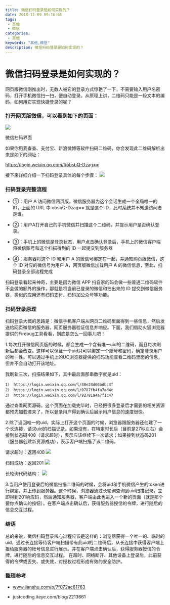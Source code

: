 ```yaml
---
title: 微信扫码登录是如何实现的？
date: 2018-11-09 09:16:65
tags: 
 - 其他
 - 微信
categories: 
 - 其他
keywords: "其他,微信"
description: 微信扫码登录是如何实现的？
---
```


# 微信扫码登录是如何实现的？
网页版微信刚推出时，无数人被它的登录方式惊艳了一下，不需要输入用户名密码，打开手机微信扫一扫，便自动登录。从原理上讲，二维码只能是一段文本的编码，如何用它实现快捷登录的呢？

### 打开网页版微信，可以看到如下的页面：
![](https://i.imgur.com/LnSAGuJ.jpg)


微信扫码界面

如果你用我查查、支付宝、新浪微博等软件扫码二维码，你会发现此二维码解析出来是如下的网址：

> 
https://login.weixin.qq.com/l/obsbQ-Dzag==

接下来详细介绍一下扫码登录具体的每个步骤：
![](https://i.imgur.com/DIyZ93O.jpg)


### 扫码登录完整流程

- ①：用户 A 访问微信网页版，微信服务器为这个会话生成一个全局唯一的 ID，上面的 URL 中 obsbQ-Dzag== 就是这个 ID，此时系统并不知道访问者是谁。

- ②：用户A打开自己的手机微信并扫描这个二维码，并提示用户是否确认登录。

- ③：手机上的微信是登录状态，用户点击确认登录后，手机上的微信客户端将微信账号和这个扫描得到的 ID 一起提交到服务器

- ④：服务器将这个 ID 和用户 A 的微信号绑定在一起，并通知网页版微信，这个 ID 对应的微信号为用户 A，网页版微信加载用户 A 的微信信息，至此，扫码登录全部流程完成

扫码登录看起来神奇，主要是因为微信 APP 扫自家的码会做一些普通二维码软件不会做的额外的操作，那就是将当前已登录的微信和扫出来的 ID 提交到微信服务器，类似的应用还有扫码支付、扫码加公众号等功能。

### 扫码登录原理
扫码登录大概的思路是：微信手机客户端从网页二维码里面得到一些信息，然后发送给网页微信的服务器，网页服务器验证信息并响应。下面，我们借助火狐浏览器提供的Firebug工具看看，到底是怎么一回事儿吧！

 

1.每次打开微信网页版的时候，都会生成一个含有唯一uid的二维码，而且每次刷新后都会改变。这样可以保证一个uid只可以绑定一个账号和密码，确定登录用户的唯一性。可以通过手机上的UC浏览器提供的扫码功能查看二维码里面的信息，但并不会自动打开该地址。



我刷新三次，扫描结果如下，其中最后面那串数字就是uid：


```
1） https://login.weixin.qq.com/l/48e24d66bdbc4f
2） https://login.weixin.qq.com/l/0787fb4fa7ad4c
3） https://login.weixin.qq.com/l/92781a4a7f1c47
```



通过查看网页源码，这个页面在加载完毕时，已经把很多登录后才需要的相关资源都预先加载进来了，所以登录用户得到确认后展示用户信息的速度很快。

 

2.除了返回唯一的uid，实际上打开这个页面的时候，浏览器跟服务器还创建了一个长连接，请求uid的扫描记录。如果没有，在特定时长后（目前是27秒左右）会接到状态码408（请求超时），表示应该继续下一次请求；如果接到状态码201（服务器创建新资源成功），表示客户端扫描了该二维码。

 

请求超时：返回408
![](https://i.imgur.com/qmBqD85.jpg)

扫码成功：返回201
![](https://i.imgur.com/kFgYI0r.jpg)

长轮询代码结构：
![](https://i.imgur.com/igTk5dR.jpg)


3.当用户使用登录后的微信扫描二维码的时候，会将uid和手机微信产生的token进行绑定，并上传到服务器。这个时候，浏览器通过长轮询查询到uid扫描记录，立即得到201响应码，然后通知服务器，客户端由此也进入一个新的页面（就是那个要你点确认的按钮）。在客户端点击确认后，获得服务器授信的令牌，进行随后的信息交互过程。 

### 结语
总的来说，微信扫码登录核心过程应该是这样的：浏览器获得一个唯一的、临时的uid，通过长连接等待客户端扫描带有此uid的二维码后，从长连接中获得客户端上报给服务器的帐号信息进行展示。并在客户端点击确认后，获得服务器授信的令牌，进行随后的信息交互过程。 在超时、网络断开、其他设备上登录后，此前获得的令牌或丢失、或失效，对授权过程形成有效的安全防护。



### 整理参考

- www.jianshu.com/p/7f072ac61763

- justcoding.iteye.com/blog/2213661
